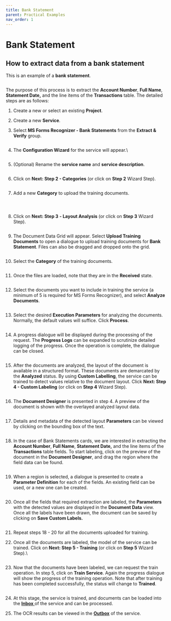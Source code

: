 ```yaml
---
title: Bank Statement
parent: Practical Examples
nav_order: 1
---
```


# Bank Statement

## How to extract data from a bank statement

This is an example of a **bank statement**.

<figure><img src="../.gitbook/assets/image (45) (3).png" alt=""><figcaption></figcaption></figure>

The purpose of this process is to extract the **Account Number**, **Full Name**, **Statement Date,** and the line items of the **Transactions** table. The detailed steps are as follows:

1. Create a new or select an existing **Project**.
2. Create a new **Service**.
3.  Select **MS Forms Recognizer - Bank Statements** from the **Extract & Verify** group.

    <figure><img src="../.gitbook/assets/image (56).png" alt=""><figcaption></figcaption></figure>
4.  The **Configuration Wizard** for the service will appear.\\

    <figure><img src="../.gitbook/assets/image (13) (2).png" alt=""><figcaption></figcaption></figure>
5.  (Optional) Rename the **service name** and **service description**.

    <figure><img src="../.gitbook/assets/image (25) (2).png" alt=""><figcaption></figcaption></figure>
6.  Click on **Next: Step 2 - Categories** (or click on **Step 2** Wizard Step).

    <figure><img src="../.gitbook/assets/image (34) (1).png" alt=""><figcaption></figcaption></figure>
7.  Add a new **Category** to upload the training documents.

    <figure><img src="../.gitbook/assets/image (15) (2).png" alt=""><figcaption></figcaption></figure>

    <figure><img src="../.gitbook/assets/image (29) (2).png" alt=""><figcaption></figcaption></figure>

    <figure><img src="../.gitbook/assets/image (27).png" alt=""><figcaption></figcaption></figure>
8.  Click on **Next: Step 3** **- Layout Analysis** (or click on **Step 3** Wizard Step).

    <figure><img src="../.gitbook/assets/image (25) (3).png" alt=""><figcaption></figcaption></figure>
9.  The Document Data Grid will appear. Select **Upload Training Documents** to open a dialogue to upload training documents for **Bank Statement**. Files can also be dragged and dropped onto the grid.

    <figure><img src="../.gitbook/assets/image (44).png" alt=""><figcaption></figcaption></figure>
10. Select the **Category** of the training documents.

    <figure><img src="../.gitbook/assets/image (12) (2).png" alt=""><figcaption></figcaption></figure>
11. Once the files are loaded, note that they are in the **Received** state.

    <figure><img src="../.gitbook/assets/image (38).png" alt=""><figcaption></figcaption></figure>
12. Select the documents you want to include in training the service (a minimum of 5 is required for MS Forms Recognizer), and select **Analyze Documents**.

    <figure><img src="../.gitbook/assets/image (43) (3).png" alt=""><figcaption></figcaption></figure>
13. Select the desired **Execution Parameters** for analyzing the documents. Normally, the default values will suffice. Click **Process**.

    <figure><img src="../.gitbook/assets/image (35) (1).png" alt=""><figcaption></figcaption></figure>
14. A progress dialogue will be displayed during the processing of the request. The **Progress Logs** can be expanded to scrutinize detailed logging of the progress. Once the operation is complete, the dialogue can be closed.

    <figure><img src="../.gitbook/assets/image (10) (2).png" alt=""><figcaption></figcaption></figure>
15. After the documents are analyzed, the layout of the document is available in a structured format. These documents are demarcated by the **Analyzed** status. By using **Custom Labelling**, the service can be trained to detect values relative to the document layout. Click **Next: Step 4 - Custom Labeling** (or click on **Step 4** Wizard Step).

    <figure><img src="../.gitbook/assets/image (2) (3).png" alt=""><figcaption></figcaption></figure>
16. The **Document Designer** is presented in step 4. A preview of the document is shown with the overlayed analyzed layout data.

    <figure><img src="../.gitbook/assets/image (4) (3).png" alt=""><figcaption></figcaption></figure>
17. Details and metadata of the detected layout **Parameters** can be viewed by clicking on the bounding box of the text.

    <figure><img src="../.gitbook/assets/image (24) (3).png" alt=""><figcaption></figcaption></figure>
18. In the case of Bank Statements cards, we are interested in extracting the **Account Number**, **Full Name**, **Statement Date,** and the line items of the **Transactions** table fields. To start labeling, click on the preview of the document in the **Document Designer**, and drag the region where the field data can be found.

    <figure><img src="../.gitbook/assets/image (9) (3) (1).png" alt=""><figcaption></figcaption></figure>
19. When a region is selected, a dialogue is presented to create a **Parameter Definition** for each of the fields. An existing field can be used, or a new one can be created.

    <figure><img src="../.gitbook/assets/image (40).png" alt=""><figcaption></figcaption></figure>
20. Once all the fields that required extraction are labeled, the **Parameters** with the detected values are displayed in the **Document Data** view. Once all the labels have been drawn, the document can be saved by clicking on **Save Custom Labels.**

    <figure><img src="../.gitbook/assets/image (20) (1).png" alt=""><figcaption></figcaption></figure>
21. Repeat steps 18 - 20 for all the documents uploaded for training.
22. Once all the documents are labeled, the model of the service can be trained. Click on **Next: Step 5 - Training** (or click on **Step 5** Wizard Step).\\

    <figure><img src="../.gitbook/assets/image (26) (2).png" alt=""><figcaption></figcaption></figure>
23. Now that the documents have been labeled, we can request the train operation. In step 5, click on **Train Service**. Again the progress dialogue will show the progress of the training operation. Note that after training has been completed successfully, the status will change to **Trained**.

    <figure><img src="../.gitbook/assets/image (19) (3).png" alt=""><figcaption></figcaption></figure>
24. At this stage, the service is trained, and documents can be loaded into the [**Inbox** ](../documents/documents-inbox.md)of the service and can be processed.
25. The OCR results can be viewed in the [**Outbox**](../documents/documents-outbox.md) of the service.
